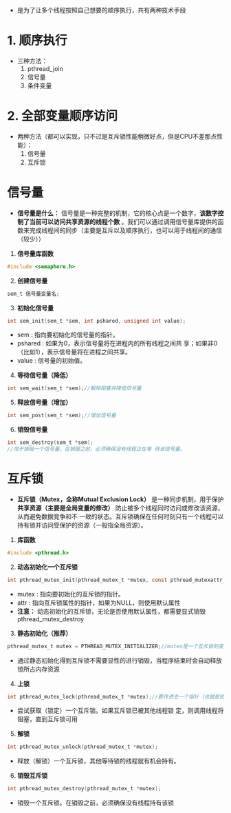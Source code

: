 * 是为了让多个线程按照自己想要的顺序执行，共有两种技术手段
# 1. 顺序执行
* 三种方法：
	1. pthread_join
	2. 信号量
	3. 条件变量
# 2. 全部变量顺序访问
* 两种方法（都可以实现，只不过是互斥锁性能稍微好点，但是CPU不差那点性能）：
	1. 信号量
	2. 互斥锁

# 信号量
* **信号量是什么：** 信号量是一种完整的机制，它的核心点是一个数字，**该数字控制了当前可以访问共享资源的线程个数** 。我们可以通过调用信号量库提供的函数来完成线程间的同步（主要是互斥以及顺序执行，也可以用于线程间的通信（较少））

1. **信号量库函数**
```c
#include <semaphore.h>
```
2. **创建信号量**
```c
sem_t 信号量变量名;
```
3. **初始化信号量**
```c
int sem_init(sem_t *sem, int pshared, unsigned int value);
```
* sem : 指向要初始化的信号量的指针。 
* pshared : 如果为0，表示信号量将在进程内的所有线程之间共 享；如果非0（比如1），表示信号量将在进程之间共享。 	
* value : 信号量的初始值。

4. **等待信号量（降低）**
```c
int sem_wait(sem_t *sem);//解除阻塞并降低信号量
```
5. **释放信号量（增加）**
```c
int sem_post(sem_t *sem);//增加信号量
```
6. **销毁信号量**
```c
int sem_destroy(sem_t *sem);
//用于销毁一个信号量。在销毁之前，必须确保没有线程正在等 待该信号量。
```

# 互斥锁
* **互斥锁（Mutex，全称Mutual Exclusion Lock）** 是一种同步机制，用于保护**共享资源（主要是全局变量的修改）** 防止被多个线程同时访问或修改该资源，从而避免数据竞争和不 一致的状态。互斥锁确保在任何时刻只有一个线程可以持有锁并访问受保护的资源（一般指全局资源）。

1. **库函数**
```c
#include <pthread.h>
```
2. **动态初始化一个互斥锁**
```c
int pthread_mutex_init(pthread_mutex_t *mutex, const pthread_mutexattr_t *attr)
```
* mutex : 指向要初始化的互斥锁的指针。 
* attr : 指向互斥锁属性的指针，如果为NULL，则使用默认属性
* **注意：** 动态初始化的互斥锁，无论是否使用默认属性，都需要显式销毁pthread_mutex_destroy

3. **静态初始化（推荐）**
```c
pthread_mutex_t mutex = PTHREAD_MUTEX_INITIALIZER;//mutex是一个互斥锁的变量名字
```
* 通过静态初始化得到互斥锁不需要显性的进行销毁，当程序结束时会自动释放锁所占内存资源

4. **上锁**
```c
int pthread_mutex_lock(pthread_mutex_t *mutex);//要传进去一个指针（也就是锁的地址）
```
* 尝试获取（锁定）一个互斥锁。如果互斥锁已被其他线程锁 定，则调用线程将阻塞，直到互斥锁可用

5. **解锁**
```c
int pthread_mutex_unlock(pthread_mutex_t *mutex);
```
* 释放（解锁）一个互斥锁，其他等待锁的线程就有机会持有。

6. **销毁互斥锁**
```c
int pthread_mutex_destroy(pthread_mutex_t *mutex);
```
* 销毁一个互斥锁。在销毁之前，必须确保没有线程持有该锁

